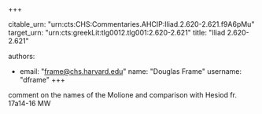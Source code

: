 +++


citable_urn: "urn:cts:CHS:Commentaries.AHCIP:Iliad.2.620-2.621.f9A6pMu"
target_urn: "urn:cts:greekLit:tlg0012.tlg001:2.620-2.621"
title: "Iliad 2.620-2.621"

authors:
- email: "frame@chs.harvard.edu"
  name: "Douglas Frame"
  username: "dframe"
+++

<p>comment on the names of the Molione and comparison with Hesiod fr. 17a14-16 MW</p>